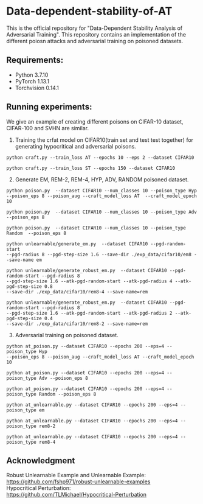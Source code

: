 # Data-dependent-stability-of-AT
This is the official repository for "Data-Dependent Stability Analysis of Adversarial Training". This repository contains an implementation of the different poiosn attacks and adversarial training on poisoned datasets.

## Requirements:  
* Python 3.7.10 
* PyTorch 1.13.1
* Torchvision 0.14.1

## Running experiments:  
We give an example of creating different poisons on CIFAR-10 dataset, CIFAR-100 and SVHN are similar.  
1. Training the crfat model on CIFAR10(train set and test test together) for generating hypocritical and adversarial poisons.  
  ```
  python craft.py --train_loss AT --epochs 10 --eps 2 --dataset CIFAR10
  ```     
  ```
  python craft.py --train_loss ST --epochs 150 --dataset CIFAR10
  ```
2. Generate EM, REM-2, REM-4, HYP, ADV, RANDOM poisoned dataset.  
  ```
  python poison.py  --dataset CIFAR10 --num_classes 10 --poison_type Hyp  
  --poison_eps 8 --poison_aug --craft_model_loss AT  --craft_model_epoch 10
  ```    
  ```
  python poison.py  --dataset CIFAR10 --num_classes 10 --poison_type Adv  --poison_eps 8   
  ```      
  ```
  python poison.py  --dataset CIFAR10 --num_classes 10 --poison_type Random  --poison_eps 8  
  ```         
  ```
  python unlearnable/generate_em.py  --dataset CIFAR10 --pgd-random-start  
  --pgd-radius 8 --pgd-step-size 1.6 --save-dir ./exp_data/cifar10/em8 --save-name em
  ```
  ```
  python unlearnable/generate_robust_em.py  --dataset CIFAR10 --pgd-random-start --pgd-radius 8    
  --pgd-step-size 1.6 --atk-pgd-random-start --atk-pgd-radius 4 --atk-pgd-step-size 0.8    
  --save-dir ./exp_data/cifar10/rem8-4 --save-name=rem
  ```
  ```
  python unlearnable/generate_robust_em.py  --dataset CIFAR10 --pgd-random-start --pgd-radius 8   
  --pgd-step-size 1.6 --atk-pgd-random-start --atk-pgd-radius 2 --atk-pgd-step-size 0.4    
  --save-dir ./exp_data/cifar10/rem8-2 --save-name=rem
  ```
3. Adversarial training on poisoned dataset.    
  ```
  python at_poison.py --dataset CIFAR10 --epochs 200 --eps=4 --poison_type Hyp   
  --poison_eps 8 --poison_aug --craft_model_loss AT --craft_model_epoch 10
  ```    
  ```
  python at_poison.py --dataset CIFAR10 --epochs 200 --eps=4 --poison_type Adv --poison_eps 8     
  ```   
  ```
  python at_poison.py --dataset CIFAR10 --epochs 200 --eps=4 --poison_type Random --poison_eps 8      
  ```      
  ```
  python at_unlearnable.py --dataset CIFAR10 --epochs 200 --eps=4 --poison_type em
  ```
  ```
  python at_unlearnable.py --dataset CIFAR10 --epochs 200 --eps=4 --poison_type rem8-2
  ```
  ```
  python at_unlearnable.py --dataset CIFAR10 --epochs 200 --eps=4 --poison_type rem8-4
  ```
  

<!-- ## Results    
Below are results of robust generalization gaps on the poisoned CIFAR-10 and CIFAR-100 under different data poisoning attacks and corresponding robust test accuracy on clean test dataset. We see that effective stability attacks can result in the shrinkage of robust generalization gaps.    
<img src="https://github.com/hong-xian/Data-dependent-stability-of-AT/blob/main/figure/figure1.png" width="400px" height="300px">
<img src="https://github.com/hong-xian/Data-dependent-stability-of-AT/blob/main/figure/table1.png" width="400px" height="300px"> -->

## Acknowledgment
Robust Unlearnable Example and Unlearnable Example:  
https://github.com/fshp971/robust-unlearnable-examples   
Hypocritical Perturbation:  
https://github.com/TLMichael/Hypocritical-Perturbation   
